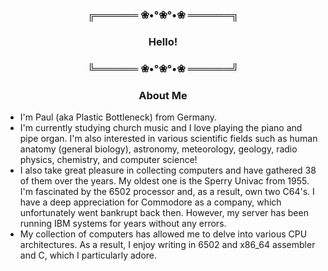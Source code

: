 <h3 align="center">╔══════ ❀•°❀°•❀ ══════╗</h3>
<h3 align="center">          Hello!          </h3>
<h3 align="center">╚══════ ❀•°❀°•❀ ══════╝</h3>

<h3 align="center">About Me</h3>

- I'm Paul (aka Plastic Bottleneck) from Germany.  
- I'm currently studying church music and I love playing the piano and pipe organ. I'm also interested in various scientific fields such as human anatomy (general biology), astronomy, meteorology, geology, radio physics, chemistry, and computer science!  
- I also take great pleasure in collecting computers and have gathered 38 of them over the years. My oldest one is the Sperry Univac from 1955. I'm fascinated by the 6502 processor and, as a result, own two C64's. I have a deep appreciation for Commodore as a company, which unfortunately went bankrupt back then. However, my server has been running IBM systems for years without any errors.  
- My collection of computers has allowed me to delve into various CPU architectures. As a result, I enjoy writing in 6502 and x86_64 assembler and C, which I particularly adore.
